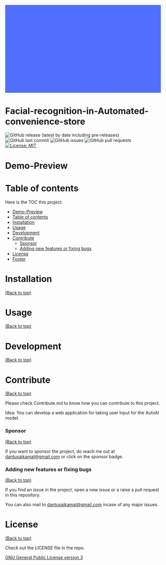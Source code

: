 


<!-- Add banner here -->
![Alt Text](https://github.com/Dantusaikamal/Facial-recognition-in-Automated-convenience-store/blob/main/facial%20detection.gif?raw=true)

# Facial-recognition-in-Automated-convenience-store

<!-- Add buttons here -->

![GitHub release (latest by date including pre-releases)](https://img.shields.io/github/v/release/Dantusaikamal/Facial-recognition-in-Automated-convenience-store?include_prereleases)
![GitHub last commit](https://img.shields.io/github/last-commit/Dantusaikamal/Facial-recognition-in-Automated-convenience-store)
![GitHub issues](https://img.shields.io/github/issues-raw/Dantusaikamal/Facial-recognition-in-Automated-convenience-store)
![GitHub pull requests](https://img.shields.io/github/issues-pr/Dantusaikamal/Facial-recognition-in-Automated-convenience-store)
[![License: MIT](https://img.shields.io/badge/License-MIT-green.svg)](https://opensource.org/licenses/MIT)


<!-- Describe your project in brief -->

# Demo-Preview
<!-- Add a demo for your project -->

# Table of contents

Here is the TOC this project.

- [Demo-Preview](#demo-preview)
- [Table of contents](#table-of-contents)
- [Installation](#installation)
- [Usage](#usage)
- [Development](#development)
- [Contribute](#contribute)
    - [Sponsor](#sponsor)
    - [Adding new features or fixing bugs](#adding-new-features-or-fixing-bugs)
- [License](#license)
- [Footer](#footer)

# Installation
[(Back to top)](#table-of-contents)


# Usage
[(Back to top)](#table-of-contents)


# Development
[(Back to top)](#table-of-contents)



# Contribute
[(Back to top)](#table-of-contents)

Please check Contribute.md to know how you can contribute to this project.

Idea: You can develop a web application for taking user input for the AutoAI model.

### Sponsor
[(Back to top)](#table-of-contents)

If you want to sponsor the project, do reach me out at dantusaikamal@gmail.com or click on the sponsor badge.

### Adding new features or fixing bugs
[(Back to top)](#table-of-contents)

If you find an issue in the project, open a new issue or a raise a pull request in this repository. 

You can also mail to dantusaikamal@gmail.com incase of any major issues.

# License
[(Back to top)](#table-of-contents)

Check out the LICENSE file in the repo.

[GNU General Public License version 3](https://opensource.org/licenses/GPL-3.0)



